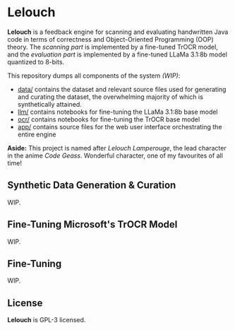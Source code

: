 # Lelouch 

**Lelouch** is a feedback engine for scanning and evaluating handwritten Java code in terms of correctness and Object-Oriented Programming (OOP) theory. The *scanning part* is implemented by a fine-tuned TrOCR model, and the *evaluation part* is implemented by a fine-tuned LLaMa 3.1:8b model quantized to 8-bits.

This repository dumps all components of the system *(WIP)*:

- [data/](https://github.com/abyanmajid/lelouch/tree/main/data) contains the dataset and relevant source files used for generating and curating the dataset, the overwhelming majority of which is synthetically attained.
- [llm/](https://github.com/abyanmajid/lelouch/tree/main/llm) contains notebooks for fine-tuning the LLaMa 3.1:8b base model
- [ocr/](https://github.com/abyanmajid/lelouch/tree/main/ocr) contains notebooks for fine-tuning the TrOCR base model
- [app/](https://github.com/abyanmajid/lelouch/tree/main/app) contains source files for the web user interface orchestrating the entire engine

**Aside:** This project is named after *Lelouch Lamperouge*, the lead character in the anime *Code Geass*. Wonderful character, one of my favourites of all time!

## Synthetic Data Generation & Curation

WIP.

## Fine-Tuning Microsoft's TrOCR Model

WIP.

## Fine-Tuning 

WIP.

## License

**Lelouch** is GPL-3 licensed.
